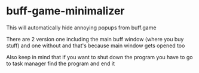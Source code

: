 # buff-game-minimalizer
This will automatically hide annoying popups from buff.game


There are 2 version one including the main buff window (where you buy stuff) and one without and that's because main window gets opened too


Also keep in mind that if you want to shut down the program you have to go to task manager find the program and end it
